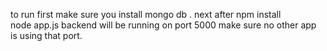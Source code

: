 to run first make sure you install mongo db .
next after npm install  
node app.js 
backend will be running on port 5000 make sure no other app is using that port.
